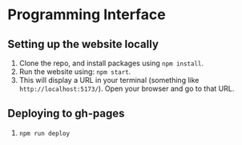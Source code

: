 # Programming Interface
## Setting up the website locally
1. Clone the repo, and install packages using `npm install`.
2. Run the website using: `npm start`.
3. This will display a URL in your terminal (something like `http://localhost:5173/`). Open your browser and go to that URL.

## Deploying to gh-pages
1. `npm run deploy`